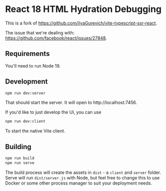 # React 18 HTML Hydration Debugging

This is a fork of https://github.com/ilyaGurevich/vite-typescript-ssr-react.

The issue that we're dealing with: https://github.com/facebook/react/issues/27848.

## Requirements

You'll need to run Node 19.

## Development

```bash
npm run dev:server
```

That should start the server. It will open to http://localhost:7456.

If you'd like to just develop the UI, you can use

```bash
npm run dev:client
```

To start the native Vite client.

## Building

```bash
npm run build
npm run serve
```

The build process will create the assets in `dist` - a `client` and `server` folder. Serve will run `dist/server.js` with Node, but feel free to change this to use Docker or some other process manager to suit your deployment needs.

